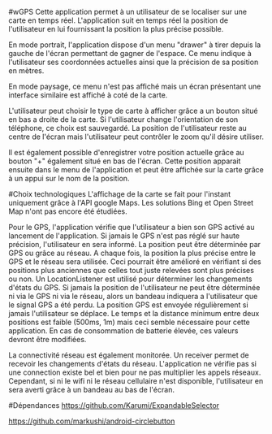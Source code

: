 #wGPS
Cette application permet à un utilisateur de se localiser sur une carte en temps réel. L'application suit en temps réel la position de l'utilisateur en lui fournissant la position la plus précise possible.

En mode portrait, l'application dispose d'un menu "drawer" à tirer depuis la gauche de l'écran permettant de gagner de l'espace. Ce menu indique à l'utilisateur ses coordonnées actuelles ainsi que la précision de sa position en mètres.

En mode paysage, ce menu n'est pas affiché mais un écran présentant une interface similaire est affiché à coté de la carte.

L'utilisateur peut choisir le type de carte à afficher grâce a un bouton situé en bas a droite de la carte. Si l'utilisateur change l'orientation de son téléphone, ce choix est sauvegardé. La position de l'utilisateur reste au centre de l'écran mais l'utilisateur peut  contrôler le zoom qu'il désire utiliser.

Il est également possible d'enregistrer votre position actuelle grâce au bouton "+" également situé en bas de l'écran. Cette position apparait ensuite dans le menu de l'application et peut être affichée sur la carte grâce à un appui sur le nom de la position.

#Choix technologiques
L'affichage de la carte se fait pour l'instant uniquement grâce à l'API google Maps. Les solutions Bing et Open Street Map n'ont pas encore été étudiées.

Pour le GPS, l'application vérifie que l'utilisateur a bien son GPS activé au lancement de l'application. Si jamais le GPS n'est pas réglé sur haute précision, l'utilisateur en sera informé. La position peut être déterminée par GPS ou grâce au réseau. A chaque fois, la position la plus précise entre le GPS et le réseau sera utilisée. Ceci pourrait être amélioré en vérifiant si des positions plus anciennes que celles tout juste relevées sont plus précises ou non. Un LocationListener est utilisé pour déterminer les changements d'états du GPS. Si jamais la position de l'utilisateur ne peut être déterminée ni via le GPS ni via le réseau, alors un bandeau indiquera a l'utilisateur que le signal GPS a été perdu. La position GPS est envoyée régulièrement si jamais l'utilisateur se déplace. Le temps  et la distance minimum entre deux positions est faible (500ms, 1m) mais ceci semble nécessaire pour cette application. En cas de consommation de batterie élevée, ces valeurs devront être modifiées. 

La connectivité réseau est également monitorée. Un receiver permet de recevoir les changements d'états du réseau. L'application ne vérifie pas si une connection existe bel et bien pour ne pas multiplier les appels réseaux. Cependant, si ni le wifi ni le réseau cellulaire n'est disponible, l'utilisateur en sera averti grâce à un bandeau au bas de l'écran. 

#Dépendances
https://github.com/Karumi/ExpandableSelector

https://github.com/markushi/android-circlebutton